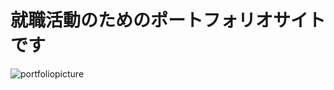 # 就職活動のためのポートフォリオサイトです

![portfoliopicture](https://user-images.githubusercontent.com/59106983/80195615-158c1480-8657-11ea-96b3-455c5d3758b2.jpg)
